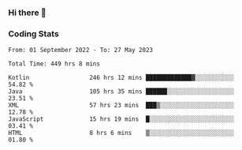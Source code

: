 ### Hi there 👋

<!--
**Girrafeec/girrafeec** is a ✨ _special_ ✨ repository because its `README.md` (this file) appears on your GitHub profile.

Here are some ideas to get you started:

- 🔭 I’m currently working on ...
- 🌱 I’m currently learning ...
- 👯 I’m looking to collaborate on ...
- 🤔 I’m looking for help with ...
- 💬 Ask me about ...
- 📫 How to reach me: ...
- 😄 Pronouns: ...
- ⚡ Fun fact: ...
-->

### Coding Stats
<!--START_SECTION:waka-->

```text
From: 01 September 2022 - To: 27 May 2023

Total Time: 449 hrs 8 mins

Kotlin                 246 hrs 12 mins █████████████▓░░░░░░░░░░░   54.82 %
Java                   105 hrs 35 mins ██████░░░░░░░░░░░░░░░░░░░   23.51 %
XML                    57 hrs 23 mins  ███▒░░░░░░░░░░░░░░░░░░░░░   12.78 %
JavaScript             15 hrs 19 mins  █░░░░░░░░░░░░░░░░░░░░░░░░   03.41 %
HTML                   8 hrs 6 mins    ▒░░░░░░░░░░░░░░░░░░░░░░░░   01.80 %
```

<!--END_SECTION:waka-->
